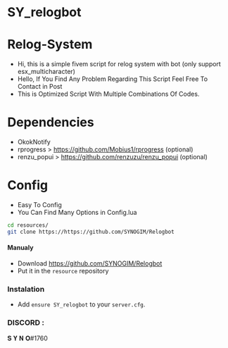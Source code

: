 # SY_relogbot

# Relog-System
- Hi, this is a simple fivem script for relog system with bot (only support esx_multicharacter)
- Hello, If You Find Any Problem Regarding This Script Feel Free To Contact in Post
- This is Optimized Script With Multiple Combinations Of Codes. 

# Dependencies
- OkokNotify  
- rprogress   > https://github.com/Mobius1/rprogress (optional)
- renzu_popui > https://github.com/renzuzu/renzu_popui (optional)

# Config
- Easy To Config
- You Can Find Many Options in Config.lua
```sh
cd resources/
git clone https://https://github.com/SYNOGIM/Relogbot
```
#### Manualy

- Download <https://github.com/SYNOGIM/Relogbot>
- Put it in the `resource` repository

### Instalation

- Add `ensure SY_relogbot` to your `server.cfg`.

### DISCORD :
𝐒 𝐘 𝐍 𝐎#1760





